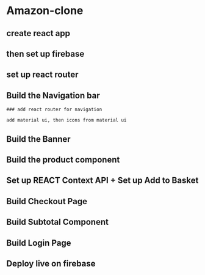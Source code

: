 # Amazon-clone

## create react app

## then set up firebase

## set up react router

## Build the Navigation bar

    ### add react router for navigation

    add material ui, then icons from material ui

## Build the Banner

## Build the product component

## Set up REACT Context API + Set up Add to Basket

## Build Checkout Page

## Build Subtotal Component

## Build Login Page

## Deploy live on firebase

